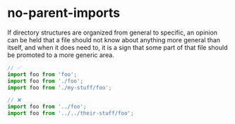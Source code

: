 # no-parent-imports

If directory structures are organized from general to specific, an opinion can be held that a file should not know about anything more general than itself, and when it does need to, it is a sign that some part of that file should be promoted to a more generic area.

```javascript
// ✅
import foo from 'foo';
import foo from './foo';
import foo from './my-stuff/foo';

// ❌
import foo from '../foo';
import foo from '../../their-stuff/foo';
```
